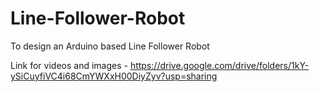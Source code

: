 # Line-Follower-Robot
To design an Arduino based Line Follower Robot

Link for videos and images - https://drive.google.com/drive/folders/1kY-ySiCuyfiVC4i68CmYWXxH00DiyZyv?usp=sharing
